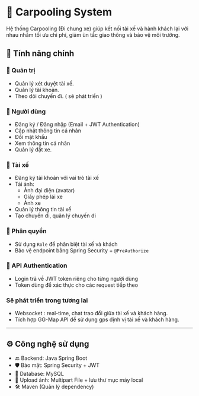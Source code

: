 # 🚗 Carpooling System

Hệ thống Carpooling (Đi chung xe) giúp kết nối tài xế và hành khách lại với nhau nhằm tối ưu chi phí, giảm ùn tắc giao thông và bảo vệ môi trường.

## 🌟 Tính năng chính

### 👤 Quản trị
- Quản lý xét duyệt tài xế.
- Quản lý tài khoản.
- Theo dõi chuyến đi. ( sẽ phát triển )

### 👤 Người dùng
- Đăng ký / Đăng nhập (Email + JWT Authentication)
- Cập nhật thông tin cá nhân
- Đổi mật khẩu
- Xem thông tin cá nhân
- Quản lý đặt xe.

### 🚕 Tài xế
- Đăng ký tài khoản với vai trò tài xế
- Tải ảnh:
  - Ảnh đại diện (avatar)
  - Giấy phép lái xe
  - Ảnh xe
- Quản lý thông tin tài xế
- Tạo chuyến đi, quản lý chuyến đi

### 🔐 Phân quyền
- Sử dụng `Role` để phân biệt tài xế và khách
- Bảo vệ endpoint bằng Spring Security + `@PreAuthorize`

### 🧾 API Authentication
- Login trả về JWT token riêng cho từng người dùng
- Token dùng để xác thực cho các request tiếp theo

### Sẽ phát triển trong tương lai
- Websocket : real-time, chat trao đổi giữa tài xế và khách hàng.
- Tích hợp GG-Map API để sử dụng gps định vị tài xế và khách hàng.

---

## ⚙️ Công nghệ sử dụng

- 🔙 Backend: Java Spring Boot
- 🛡️ Bảo mật: Spring Security + JWT
- 💾 Database: MySQL
- 📂 Upload ảnh: Multipart File + lưu thư mục máy local
- 🛠️ Maven (Quản lý dependency)
